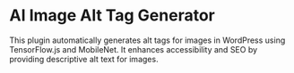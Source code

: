 # AI Image Alt Tag Generator
This plugin automatically generates alt tags for images in WordPress using TensorFlow.js and MobileNet.
It enhances accessibility and SEO by providing descriptive alt text for images.
